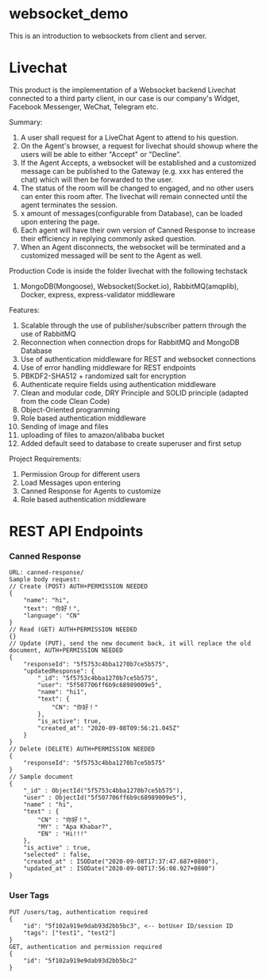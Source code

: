# websocket_demo
This is an introduction to websockets from client and server.

# Livechat
This product is the implementation of a Websocket backend Livechat connected to a third party client, in our case is our company's Widget, Facebook Messenger, WeChat, Telegram etc. 

Summary:
1. A user shall request for a LiveChat Agent to attend to his question.
2. On the Agent's browser, a request for livechat should showup where the users will be able to either "Accept" or "Decline".
3. If the Agent Accepts, a websocket will be established and a customized message can be published to the Gateway (e.g. xxx has entered the chat) which will then be forwarded to the user.
4. The status of the room will be changed to engaged, and no other users can enter this room after. The livechat will remain connected until the agent terminates the session.
5. x amount of messages(configurable from Database), can be loaded upon entering the page.
6. Each agent will have their own version of Canned Response to increase their efficiency in replying commonly asked question.
7. When an Agent disconnects, the websocket will be terminated and a customized messaged will be sent to the Agent as well.

Production Code is inside the folder livechat with the following techstack
1. MongoDB(Mongoose), Websocket(Socket.io), RabbitMQ(amqplib), Docker, express, express-validator middleware

Features:
1. Scalable through the use of publisher/subscriber pattern through the use of RabbitMQ
2. Reconnection when connection drops for RabbitMQ and MongoDB Database
3. Use of authentication middleware for REST and websocket connections
3. Use of error handling middleware for REST endpoints
4. PBKDF2-SHA512 + randomized salt for encryption
5. Authenticate require fields using authentication middleware
5. Clean and modular code, DRY Principle and SOLID principle (adapted from the code Clean Code)
6. Object-Oriented programming
7. Role based authentication middleware
8. Sending of image and files
9. uploading of files to amazon/alibaba bucket
10. Added default seed to database to create superuser and first setup

Project Requirements:
1. Permission Group for different users
2. Load Messages upon entering
3. Canned Response for Agents to customize
7. Role based authentication middleware

# REST API Endpoints
### Canned Response
```
URL: canned-response/
Sample body request:
// Create (POST) AUTH+PERMISSION NEEDED
{
    "name": "hi",
    "text": "你好！",
    "language": "CN"
}
// Read (GET) AUTH+PERMISSION NEEDED
{}
// Update (PUT), send the new document back, it will replace the old document, AUTH+PERMISSION NEEDED
{
    "responseId": "5f5753c4bba1270b7ce5b575",
    "updatedResponse": {
        "_id": "5f5753c4bba1270b7ce5b575",
        "user": "5f507706ff6b9c68989009e5",
        "name": "hi1",
        "text": {
            "CN": "你好！"
        },
        "is_active": true,
        "created_at": "2020-09-08T09:56:21.045Z"
    }
}
// Delete (DELETE) AUTH+PERMISSION NEEDED
{
    "responseId": "5f5753c4bba1270b7ce5b575"
}
// Sample document
{ 
    "_id" : ObjectId("5f5753c4bba1270b7ce5b575"), 
    "user" : ObjectId("5f507706ff6b9c68989009e5"), 
    "name" : "hi", 
    "text" : {
        "CN" : "你好！", 
        "MY" : "Apa Khabar?", 
        "EN" : "Hi!!!"
    }, 
    "is_active" : true, 
    "selected" : false, 
    "created_at" : ISODate("2020-09-08T17:37:47.687+0800"), 
    "updated_at" : ISODate("2020-09-08T17:56:08.927+0800")
}
```

### User Tags
```
PUT /users/tag, authentication required
{
    "id": "5f102a919e9dab93d2bb5bc3", <-- botUser ID/session ID
    "tags": ["test1", "test2"]
}
GET, authentication and permission required
{
    "id": "5f102a919e9dab93d2bb5bc2"
}
```

